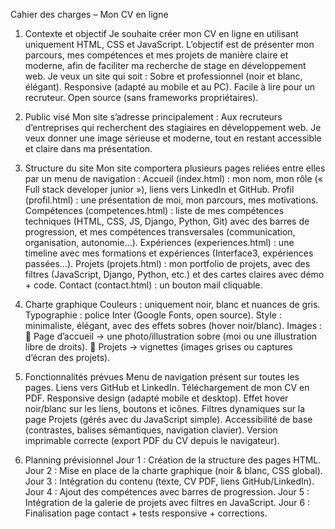 Cahier des charges – Mon CV en ligne



1. Contexte et objectif
Je souhaite créer mon CV en ligne en utilisant uniquement HTML, CSS et JavaScript.
L’objectif est de présenter mon parcours, mes compétences et mes projets de manière claire et moderne, afin de faciliter ma recherche de stage en développement web.
Je veux un site qui soit :
 	Sobre et professionnel (noir et blanc, élégant).
 	Responsive (adapté au mobile et au PC).
 	Facile à lire pour un recruteur.
 	Open source (sans frameworks propriétaires).

2. Public visé
Mon site s’adresse principalement :
 	Aux recruteurs d’entreprises qui recherchent des stagiaires en développement web.
Je veux donner une image sérieuse et moderne, tout en restant accessible et claire dans ma présentation.

3. Structure du site
Mon site comportera plusieurs pages reliées entre elles par un menu de navigation :
 	Accueil (index.html) : mon nom, mon rôle (« Full stack developer junior »), liens vers LinkedIn et GitHub.
 	Profil (profil.html) : une présentation de moi, mon parcours, mes motivations.
 	Compétences (competences.html) : liste de mes compétences techniques (HTML, CSS, JS, Django, Python, Git) avec des barres de progression, et mes compétences transversales (communication, organisation, autonomie…).
 	Expériences (experiences.html) : une timeline avec mes formations et expériences (Interface3, expériences passées…).
 	Projets (projets.html) : mon portfolio de projets, avec des filtres (JavaScript, Django, Python, etc.) et des cartes claires avec démo + code.
 	Contact (contact.html) : un bouton mail cliquable.

4. Charte graphique
 	Couleurs : uniquement noir, blanc et nuances de gris.
 	Typographie : police Inter (Google Fonts, open source).
 	Style : minimaliste, élégant, avec des effets sobres (hover noir/blanc).
 	Images :
	Page d’accueil → une photo/illustration sobre (moi ou une illustration libre de droits).
	Projets → vignettes (images grises ou captures d’écran des projets).

5. Fonctionnalités prévues
 	Menu de navigation présent sur toutes les pages.
 	Liens vers GitHub et LinkedIn.
 	Téléchargement de mon CV en PDF.
 	Responsive design (adapté mobile et desktop).
 	Effet hover noir/blanc sur les liens, boutons et icônes.
 	Filtres dynamiques sur la page Projets (gérés avec du JavaScript simple).
 	Accessibilité de base (contrastes, balises sémantiques, navigation clavier).
 	Version imprimable correcte (export PDF du CV depuis le navigateur).

6. Planning prévisionnel
 	Jour 1 : Création de la structure des pages HTML.
 	Jour 2 : Mise en place de la charte graphique (noir & blanc, CSS global).
 	Jour 3 : Intégration du contenu (texte, CV PDF, liens GitHub/LinkedIn).
 	Jour 4 : Ajout des compétences avec barres de progression.
 	Jour 5 : Intégration de la galerie de projets avec filtres en JavaScript.
 	Jour 6 : Finalisation page contact + tests responsive + corrections.

